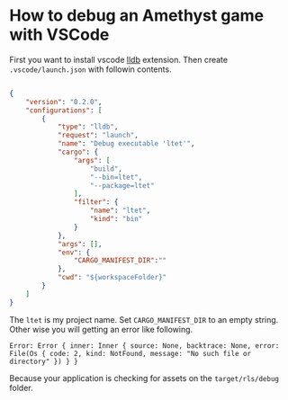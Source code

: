 # How to debug an Amethyst game with VSCode

First you want to install vscode [lldb](https://github.com/vadimcn/vscode-lldb) extension.
Then create `.vscode/launch.json` with followin contents.

```json

{
    "version": "0.2.0",
    "configurations": [
        {
			"type": "lldb",
			"request": "launch",
			"name": "Debug executable 'ltet'",
			"cargo": {
				"args": [
					"build",
					"--bin=ltet",
					"--package=ltet"
				],
				"filter": {
					"name": "ltet",
					"kind": "bin"
				}
			},
			"args": [],
			"env": {
				"CARGO_MANIFEST_DIR":""
			},
			"cwd": "${workspaceFolder}"
		}
    ]
}

```

The `ltet` is my project name. Set `CARGO_MANIFEST_DIR` to an empty string. Other wise you will getting an error like following.

```
Error: Error { inner: Inner { source: None, backtrace: None, error: File(Os { code: 2, kind: NotFound, message: "No such file or directory" }) } }
```

Because your application is checking for assets on the `target/rls/debug` folder.